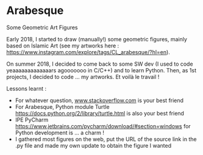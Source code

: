 # Arabesque
Some Geometric Art Figures

Early 2018, I started to draw (manually!) some geometric figures, mainly based on Islamic Art (see my artworks here : https://www.instagram.com/explore/tags/CL_arabesque/?hl=en). 

On summer 2018, I decided to come back to some SW dev (I used to code yeaaaaaaaaaaaaars agooooooo in C/C++) and to learn Python. Then, as 1st projects, I decided to code ... my artworks. Et voilà le travail !

Lessons learnt :
- For whatever question, www.stackoverflow.com is your best friend
- For Arabesque, Python module Turtle https://docs.python.org/2/library/turtle.html is also your best friend
- IPE PyCharm https://www.jetbrains.com/pycharm/download/#section=windows for Python development is ... a charm ! 
- I gathered most figures on the web, put the URL of the source link in the .py file and made my own update to obtain the figure I wanted
